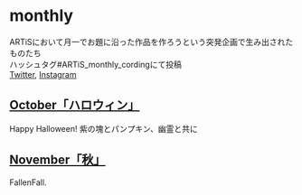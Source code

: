 # monthly
ARTiSにおいて月一でお題に沿った作品を作ろうという突発企画で生み出されたものたち  
ハッシュタグ#ARTiS_monthly_cordingにて投稿  
[Twitter](https://twitter.com/hashtag/ARTiS_monthly_cording), [Instagram](https://www.instagram.com/explore/tags/artis_monthly_cording/)

## [October「ハロウィン」](./October)
Happy Halloween! 紫の塊とパンプキン、幽霊と共に

## [November「秋」](./November)
FallenFall.